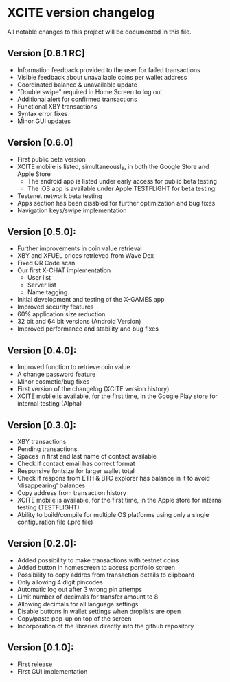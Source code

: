 # XCITE version changelog
All notable changes to this project will be documented in this file.


## Version [0.6.1 RC]

- Information feedback provided to the user for failed transactions
- Visible feedback about unavailable coins per wallet address
- Coordinated balance & unavailable update
- "Double swipe" required in Home Screen to log out
- Additional alert for confirmed transactions
- Functional XBY transactions
- Syntax error fixes
- Minor GUI updates


## Version [0.6.0]

- First public beta version
- XCITE mobile is listed, simultaneously, in both the Google Store and Apple Store
    - The android app is listed under early access for public beta testing
    - The iOS app is available under Apple TESTFLIGHT for beta testing
- Testenet network beta testing
- Apps section has been disabled for further optimization and bug fixes
- Navigation keys/swipe implementation


## Version [0.5.0]:

- Further improvements in coin value retrieval
- XBY and XFUEL prices retrieved from Wave Dex
- Fixed QR Code scan
- Our first X-CHAT implementation
    - User list
    - Server list
    - Name tagging
- Initial development and testing of the X-GAMES app
- Improved security features
- 60% application size reduction
- 32 bit and 64 bit versions (Android Version)
- Improved performance and stability and bug fixes


## Version [0.4.0]:

- Improved function to retrieve coin value
- A change password feature
- Minor cosmetic/bug fixes
- First version of the changelog (XCITE version history)
- XCITE mobile is available, for the first time, in the Google Play store for internal testing (Alpha)


## Version [0.3.0]:

- XBY transactions
- Pending transactions
- Spaces in first and last name of contact available
- Check if contact email has correct format
- Responsive fontsize for larger wallet total
- Check if respons from ETH & BTC explorer has balance in it to avoid 'disappearing' balances
- Copy address from transaction history
- XCITE mobile is available, for the first time, in the Apple store for internal testing (TESTFLIGHT)
- Ability to build/compile for multiple OS platforms using only a single configuration file (.pro file)


## Version [0.2.0]:

- Added possibility to make transactions with testnet coins
- Added button in homescreen to access portfolio screen
- Possibility to copy addres from transaction details to clipboard
- Only allowing 4 digit pincodes
- Automatic log out after 3 wrong pin attemps
- Limit number of decimals for transfer amount to 8
- Allowing decimals for all language settings
- Disable buttons in wallet settings when droplists are open
- Copy/paste pop-up on top of the screen
- Incorporation of the libraries directly into the github repository


## Version [0.1.0]:

- First release
- First GUI implementation
